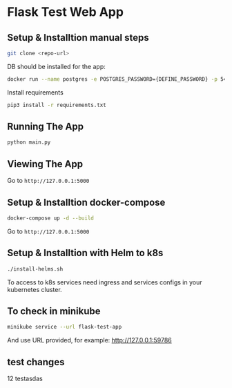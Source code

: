# Flask Test Web App

## Setup & Installtion manual steps

```bash
git clone <repo-url>
```

DB should be installed for the app: 

```bash
docker run --name postgres -e POSTGRES_PASSWORD={DEFINE_PASSWORD} -p 5432:5432 -d postgres
```
Install requirements
```bash
pip3 install -r requirements.txt
```

## Running The App

```bash
python main.py
```

## Viewing The App

Go to `http://127.0.0.1:5000`

## Setup & Installtion docker-compose

```bash
docker-compose up -d --build
```
Go to `http://127.0.0.1:5000`

## Setup & Installtion with Helm to k8s

```bash
./install-helms.sh
```

To access to k8s services need ingress and services configs in your kubernetes cluster.

## To check in minikube
```bash
minikube service --url flask-test-app
```
And use URL provided, for example: http://127.0.0.1:59786

## test changes
12
testasdas